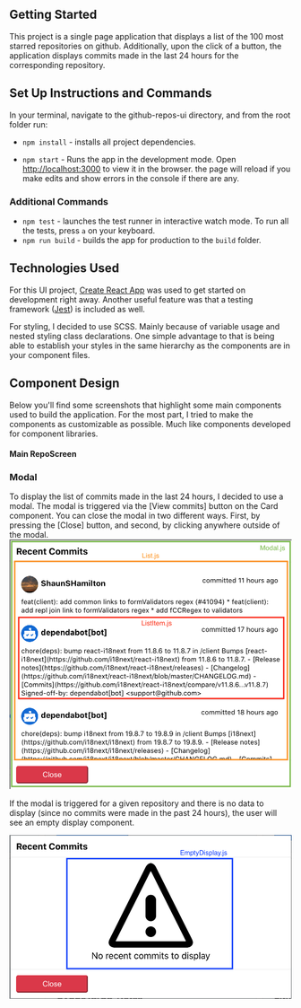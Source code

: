 ## Getting Started

This project is a single page application that displays a list of the 100 most starred repositories on github.
Additionally, upon the click of a button, the application displays commits made in the last 24 hours for the corresponding repository.

## Set Up Instructions and Commands

In your terminal, navigate to the github-repos-ui directory, and from the root folder run:

- `npm install` - installs all project dependencies.

- `npm start` - Runs the app in the development mode. Open [http://localhost:3000](http://localhost:3000) to view it in the browser.
  the page will reload if you make edits and show errors in the console if there are any.

### Additional Commands

- `npm test` - launches the test runner in interactive watch mode. To run all the tests, press `a` on your keyboard.
- `npm run build` - builds the app for production to the `build` folder.

## Technologies Used

For this UI project, [Create React App](https://github.com/facebook/create-react-app) was used to get started on development right away.
Another useful feature was that a testing framework ([Jest](https://jestjs.io/)) is included as well.

For styling, I decided to use SCSS. Mainly because of variable usage and nested styling class declarations.
One simple advantage to that is being able to establish your styles in the same hierarchy as the components are in your component files.

## Component Design

Below you'll find some screenshots that highlight some main components used to build the application. For the most part, I tried to make the components as customizable as possible. Much like components developed for component libraries.

#### Main RepoScreen

### Modal

To display the list of commits made in the last 24 hours, I decided to use a modal. The modal is triggered via the [View commits] button on the Card component.
You can close the modal in two different ways. First, by pressing the [Close] button, and second, by clicking anywhere outside of the modal.
![Component Design Image](modal.png)

If the modal is triggered for a given repository and there is no data to display (since no commits were made in the past 24 hours), the user will see an empty display component.

![Component Design Image](empty_display.png)
